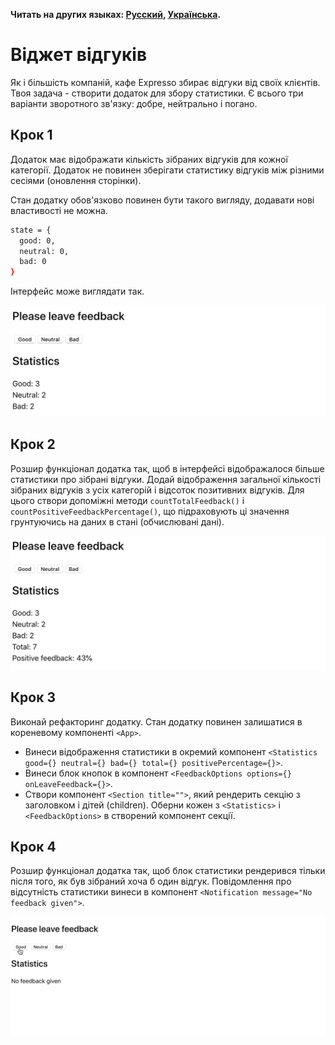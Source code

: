 **Читать на других языках: [Русский](README.md), [Українська](README.ua.md).**

# Віджет відгуків

Як і більшість компаній, кафе Expresso збирає відгуки від своїх клієнтів. Твоя
задача - створити додаток для збору статистики. Є всього три варіанти зворотного
зв'язку: добре, нейтрально і погано.

## Крок 1

Додаток має відображати кількість зібраних відгуків для кожної категорії.
Додаток не повинен зберігати статистику відгуків між різними сесіями (оновлення
сторінки).

Стан додатку обов'язково повинен бути такого вигляду, додавати нові властивості
не можна.

```bash
state = {
  good: 0,
  neutral: 0,
  bad: 0
}
```

Інтерфейс може виглядати так.

![preview](./mockup/step-1.png)

## Крок 2

Розшир функціонал додатка так, щоб в інтерфейсі відображалося більше статистики
про зібрані відгуки. Додай відображення загальної кількості зібраних відгуків з
усіх категорій і відсоток позитивних відгуків. Для цього створи допоміжні методи
`countTotalFeedback()` і `countPositiveFeedbackPercentage()`, що підраховують ці
значення грунтуючись на даних в стані (обчислювані дані).

![preview](./mockup/step-2.png)

## Крок 3

Виконай рефакторинг додатку. Стан додатку повинен залишатися в кореневому
компоненті `<App>`.

- Винеси відображення статистики в окремий компонент
  `<Statistics good={} neutral={} bad={} total={} positivePercentage={}>`.
- Винеси блок кнопок в компонент
  `<FeedbackOptions options={} onLeaveFeedback={}>`.
- Створи компонент `<Section title="">`, який рендерить секцію з заголовком і
  дітей (children). Оберни кожен з `<Statistics>` і `<FeedbackOptions>` в
  створений компонент секції.

## Крок 4

Розшир функціонал додатка так, щоб блок статистики рендерився тільки після того,
як був зібраний хоча б один відгук. Повідомлення про відсутність статистики
винеси в компонент `<Notification message="No feedback given">`.

![preview](./mockup/preview.gif)